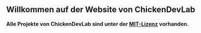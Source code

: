 ## Willkommen auf der Website von ChickenDevLab
**Alle Projekte von ChickenDevLab sind unter der [MIT-Lizenz](license.md) vorhanden.**

